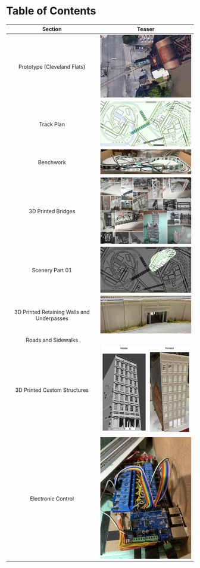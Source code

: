 # Table of Contents

Section         | Teaser         
:-------------------------:|:---------------------------:
Prototype (Cleveland Flats)  |   ![Turnout at Lift Bridge](toc/tocTurnoutAtLiftBridge.png)
Track Plan  |  ![Plan](toc/tocRev8s.png)
Benchwork |  ![Benchwork](toc/tocIMG_0104.png)
3D Printed Bridges | ![Models and Prototype Inspirations](toc/tocCustom3DPrintedModels.png)
Scenery Part 01 |  ![Image of steel viaduct](toc/tocArea00.png)
3D Printed Retaining Walls and Underpasses |  ![Setting](toc/tocRetainingWall_p.png)
Roads and Sidewalks | 
3D Printed Custom Structures | ![](toc/tocHydeBuilding.png)
Electronic Control | ![Electronic Control](toc/tocIMG_0129s.png)

